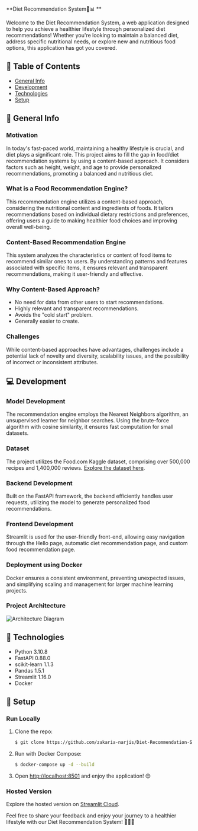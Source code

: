 

**Diet Recommendation System🥗📊 **

Welcome to the Diet Recommendation System, a web application designed to help you achieve a healthier lifestyle through personalized diet recommendations! Whether you're looking to maintain a balanced diet, address specific nutritional needs, or explore new and nutritious food options, this application has got you covered.

## :bookmark_tabs: Table of Contents
* [General Info](#general-info)
* [Development](#development)
* [Technologies](#technologies)
* [Setup](#setup)

## :scroll: General Info
### Motivation
In today's fast-paced world, maintaining a healthy lifestyle is crucial, and diet plays a significant role. This project aims to fill the gap in food/diet recommendation systems by using a content-based approach. It considers factors such as height, weight, and age to provide personalized recommendations, promoting a balanced and nutritious diet.

### What is a Food Recommendation Engine?
This recommendation engine utilizes a content-based approach, considering the nutritional content and ingredients of foods. It tailors recommendations based on individual dietary restrictions and preferences, offering users a guide to making healthier food choices and improving overall well-being.

### Content-Based Recommendation Engine
This system analyzes the characteristics or content of food items to recommend similar ones to users. By understanding patterns and features associated with specific items, it ensures relevant and transparent recommendations, making it user-friendly and effective.

### Why Content-Based Approach?
- No need for data from other users to start recommendations.
- Highly relevant and transparent recommendations.
- Avoids the "cold start" problem.
- Generally easier to create.

### Challenges
While content-based approaches have advantages, challenges include a potential lack of novelty and diversity, scalability issues, and the possibility of incorrect or inconsistent attributes.

## :computer: Development
### Model Development
The recommendation engine employs the Nearest Neighbors algorithm, an unsupervised learner for neighbor searches. Using the brute-force algorithm with cosine similarity, it ensures fast computation for small datasets.

### Dataset
The project utilizes the Food.com Kaggle dataset, comprising over 500,000 recipes and 1,400,000 reviews. [Explore the dataset here](https://www.kaggle.com/datasets/irkaal/foodcom-recipes-and-reviews?select=recipes.csv).

### Backend Development
Built on the FastAPI framework, the backend efficiently handles user requests, utilizing the model to generate personalized food recommendations.

### Frontend Development
Streamlit is used for the user-friendly front-end, allowing easy navigation through the Hello page, automatic diet recommendation page, and custom food recommendation page.

### Deployment using Docker
Docker ensures a consistent environment, preventing unexpected issues, and simplifying scaling and management for larger machine learning projects.

### Project Architecture
![Architecture Diagram](Assets/Architecture_diagram.png)

## :rocket: Technologies
- Python 3.10.8
- FastAPI 0.88.0
- scikit-learn 1.1.3
- Pandas 1.5.1
- Streamlit 1.16.0
- Docker

## :whale: Setup

### Run Locally
1. Clone the repo:
   ```bash
   $ git clone https://github.com/zakaria-narjis/Diet-Recommendation-System
   ```

2. Run with Docker Compose:
   ```bash
   $ docker-compose up -d --build
   ```

3. Open [http://localhost:8501](http://localhost:8501) and enjoy the application! 😊

### Hosted Version
Explore the hosted version on [Streamlit Cloud](https://diet-recommendation-system.streamlit.app/).

Feel free to share your feedback and enjoy your journey to a healthier lifestyle with our Diet Recommendation System! 🌱🏋️‍♀️
